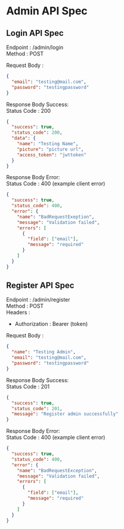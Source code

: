 # Admin API Spec

## Login API Spec

Endpoint : /admin/login
<br />
Method : POST
<br />

Request Body :

```json
{
  "email": "testing@mail.com",
  "password": "testingpassword"
}
```

Response Body Success:
<br />
Status Code : 200

```json
{
  "success": true,
  "status_code": 200,
  "data": {
    "name": "Testing Name",
    "picture": "picture url",
    "access_token": "jwttoken"
  }
}
```

Response Body Error:
<br />
Status Code : 400 (example client error)

```json
{
  "success": true,
  "status_code": 400,
  "error": {
    "name": "BadRequestExeption",
    "message": "Validation failed",
    "errors": [
      {
        "field": ["email"],
        "message": "required"
      }
    ]
  }
}
```

## Register API Spec

Endpoint : /admin/register
<br />
Method : POST
<br />
Headers :

- Authorization : Bearer (token)
  <br />

Request Body :

```json
{
  "name": "Testing Admin",
  "email": "testing@mail.com",
  "password": "testingpassword"
}
```

Response Body Success:
<br />
Status Code : 201

```json
{
  "success": true,
  "status_code": 201,
  "message": "Register admin successfully"
}
```

Response Body Error:
<br />
Status Code : 400 (example client error)

```json
{
  "success": true,
  "status_code": 400,
  "error": {
    "name": "BadRequestException",
    "message": "Validation failed",
    "errors": [
      {
        "field": ["email"],
        "message": "required"
      }
    ]
  }
}
```
